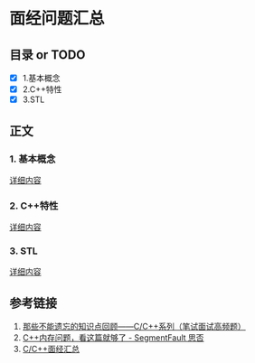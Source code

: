 # 面经问题汇总
## 目录 or TODO
- [x] 1.基本概念
- [x] 2.C++特性
- [x] 3.STL
## 正文

### 1. 基本概念

[详细内容](https://github.com/CNJasonChio/Interview-oriented-Notes/blob/master/2.%20C%2B%2B/1.%20%E9%9D%A2%E7%BB%8F%E9%97%AE%E9%A2%98%E6%B1%87%E6%80%BB/%E9%9D%A2%E7%BB%8F%E9%97%AE%E9%A2%98%E6%B1%87%E6%80%BB%E2%80%94%E2%80%94%E5%9F%BA%E6%9C%AC%E6%A6%82%E5%BF%B5.md)

### 2. C++特性

[详细内容](https://github.com/CNJasonChio/Interview-oriented-Notes/blob/master/2.%20C%2B%2B/1.%20%E9%9D%A2%E7%BB%8F%E9%97%AE%E9%A2%98%E6%B1%87%E6%80%BB/%E9%9D%A2%E7%BB%8F%E9%97%AE%E9%A2%98%E6%B1%87%E6%80%BB%E2%80%94%E2%80%94C%2B%2B%E7%89%B9%E6%80%A7.md)

### 3. STL

[详细内容](https://github.com/CNJasonChio/Interview-oriented-Notes/blob/master/2.%20C%2B%2B/1.%20%E9%9D%A2%E7%BB%8F%E9%97%AE%E9%A2%98%E6%B1%87%E6%80%BB/%E9%9D%A2%E7%BB%8F%E9%97%AE%E9%A2%98%E6%B1%87%E6%80%BB%E2%80%94%E2%80%94STL.md)

## 参考链接

1. [那些不能遗忘的知识点回顾——C/C++系列（笔试面试高频题）](https://www.cnblogs.com/webary/p/4754522.html)
2. [C++内存问题，看这篇就够了 - SegmentFault 思否](https://segmentfault.com/a/1190000039348996?utm_source=tag-newest)
3. [C/C++面经汇总](https://blog.nowcoder.net/n/4123469b8a54472980ca0e0ac5e6c230)

